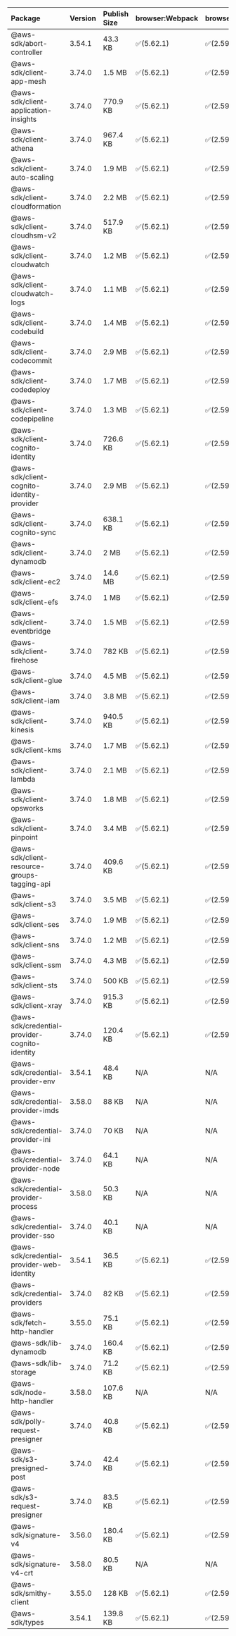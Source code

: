 | Package | Version | Publish Size | browser:Webpack | browser:Rollup | browser:EsBuild |
| :------ | :------ | :----------- | :------ | :----- | :------- |
|@aws-sdk/abort-controller|3.54.1|43.3 KB|✅(5.62.1)|✅(2.59.0)|✅(0.13.12)|
|@aws-sdk/client-app-mesh|3.74.0|1.5 MB|✅(5.62.1)|✅(2.59.0)|✅(0.13.12)|
|@aws-sdk/client-application-insights|3.74.0|770.9 KB|✅(5.62.1)|✅(2.59.0)|✅(0.13.12)|
|@aws-sdk/client-athena|3.74.0|967.4 KB|✅(5.62.1)|✅(2.59.0)|✅(0.13.12)|
|@aws-sdk/client-auto-scaling|3.74.0|1.9 MB|✅(5.62.1)|✅(2.59.0)|✅(0.13.12)|
|@aws-sdk/client-cloudformation|3.74.0|2.2 MB|✅(5.62.1)|✅(2.59.0)|✅(0.13.12)|
|@aws-sdk/client-cloudhsm-v2|3.74.0|517.9 KB|✅(5.62.1)|✅(2.59.0)|✅(0.13.12)|
|@aws-sdk/client-cloudwatch|3.74.0|1.2 MB|✅(5.62.1)|✅(2.59.0)|✅(0.13.12)|
|@aws-sdk/client-cloudwatch-logs|3.74.0|1.1 MB|✅(5.62.1)|✅(2.59.0)|✅(0.13.12)|
|@aws-sdk/client-codebuild|3.74.0|1.4 MB|✅(5.62.1)|✅(2.59.0)|✅(0.13.12)|
|@aws-sdk/client-codecommit|3.74.0|2.9 MB|✅(5.62.1)|✅(2.59.0)|✅(0.13.12)|
|@aws-sdk/client-codedeploy|3.74.0|1.7 MB|✅(5.62.1)|✅(2.59.0)|✅(0.13.12)|
|@aws-sdk/client-codepipeline|3.74.0|1.3 MB|✅(5.62.1)|✅(2.59.0)|✅(0.13.12)|
|@aws-sdk/client-cognito-identity|3.74.0|726.6 KB|✅(5.62.1)|✅(2.59.0)|✅(0.13.12)|
|@aws-sdk/client-cognito-identity-provider|3.74.0|2.9 MB|✅(5.62.1)|✅(2.59.0)|✅(0.13.12)|
|@aws-sdk/client-cognito-sync|3.74.0|638.1 KB|✅(5.62.1)|✅(2.59.0)|✅(0.13.12)|
|@aws-sdk/client-dynamodb|3.74.0|2 MB|✅(5.62.1)|✅(2.59.0)|✅(0.13.12)|
|@aws-sdk/client-ec2|3.74.0|14.6 MB|✅(5.62.1)|✅(2.59.0)|✅(0.13.12)|
|@aws-sdk/client-efs|3.74.0|1 MB|✅(5.62.1)|✅(2.59.0)|✅(0.13.12)|
|@aws-sdk/client-eventbridge|3.74.0|1.5 MB|✅(5.62.1)|✅(2.59.0)|✅(0.13.12)|
|@aws-sdk/client-firehose|3.74.0|782 KB|✅(5.62.1)|✅(2.59.0)|✅(0.13.12)|
|@aws-sdk/client-glue|3.74.0|4.5 MB|✅(5.62.1)|✅(2.59.0)|✅(0.13.12)|
|@aws-sdk/client-iam|3.74.0|3.8 MB|✅(5.62.1)|✅(2.59.0)|✅(0.13.12)|
|@aws-sdk/client-kinesis|3.74.0|940.5 KB|✅(5.62.1)|✅(2.59.0)|✅(0.13.12)|
|@aws-sdk/client-kms|3.74.0|1.7 MB|✅(5.62.1)|✅(2.59.0)|✅(0.13.12)|
|@aws-sdk/client-lambda|3.74.0|2.1 MB|✅(5.62.1)|✅(2.59.0)|✅(0.13.12)|
|@aws-sdk/client-opsworks|3.74.0|1.8 MB|✅(5.62.1)|✅(2.59.0)|✅(0.13.12)|
|@aws-sdk/client-pinpoint|3.74.0|3.4 MB|✅(5.62.1)|✅(2.59.0)|✅(0.13.12)|
|@aws-sdk/client-resource-groups-tagging-api|3.74.0|409.6 KB|✅(5.62.1)|✅(2.59.0)|✅(0.13.12)|
|@aws-sdk/client-s3|3.74.0|3.5 MB|✅(5.62.1)|✅(2.59.0)|✅(0.13.12)|
|@aws-sdk/client-ses|3.74.0|1.9 MB|✅(5.62.1)|✅(2.59.0)|✅(0.13.12)|
|@aws-sdk/client-sns|3.74.0|1.2 MB|✅(5.62.1)|✅(2.59.0)|✅(0.13.12)|
|@aws-sdk/client-ssm|3.74.0|4.3 MB|✅(5.62.1)|✅(2.59.0)|✅(0.13.12)|
|@aws-sdk/client-sts|3.74.0|500 KB|✅(5.62.1)|✅(2.59.0)|✅(0.13.12)|
|@aws-sdk/client-xray|3.74.0|915.3 KB|✅(5.62.1)|✅(2.59.0)|✅(0.13.12)|
|@aws-sdk/credential-provider-cognito-identity|3.74.0|120.4 KB|✅(5.62.1)|✅(2.59.0)|✅(0.13.12)|
|@aws-sdk/credential-provider-env|3.54.1|48.4 KB|N/A|N/A|N/A|
|@aws-sdk/credential-provider-imds|3.58.0|88 KB|N/A|N/A|N/A|
|@aws-sdk/credential-provider-ini|3.74.0|70 KB|N/A|N/A|N/A|
|@aws-sdk/credential-provider-node|3.74.0|64.1 KB|N/A|N/A|N/A|
|@aws-sdk/credential-provider-process|3.58.0|50.3 KB|N/A|N/A|N/A|
|@aws-sdk/credential-provider-sso|3.74.0|40.1 KB|N/A|N/A|N/A|
|@aws-sdk/credential-provider-web-identity|3.54.1|36.5 KB|✅(5.62.1)|✅(2.59.0)|✅(0.13.12)|
|@aws-sdk/credential-providers|3.74.0|82 KB|✅(5.62.1)|✅(2.59.0)|✅(0.13.12)|
|@aws-sdk/fetch-http-handler|3.55.0|75.1 KB|✅(5.62.1)|✅(2.59.0)|✅(0.13.12)|
|@aws-sdk/lib-dynamodb|3.74.0|160.4 KB|✅(5.62.1)|✅(2.59.0)|✅(0.13.12)|
|@aws-sdk/lib-storage|3.74.0|71.2 KB|✅(5.62.1)|✅(2.59.0)|✅(0.13.12)|
|@aws-sdk/node-http-handler|3.58.0|107.6 KB|N/A|N/A|N/A|
|@aws-sdk/polly-request-presigner|3.74.0|40.8 KB|✅(5.62.1)|✅(2.59.0)|✅(0.13.12)|
|@aws-sdk/s3-presigned-post|3.74.0|42.4 KB|✅(5.62.1)|✅(2.59.0)|✅(0.13.12)|
|@aws-sdk/s3-request-presigner|3.74.0|83.5 KB|✅(5.62.1)|✅(2.59.0)|✅(0.13.12)|
|@aws-sdk/signature-v4|3.56.0|180.4 KB|✅(5.62.1)|✅(2.59.0)|✅(0.13.12)|
|@aws-sdk/signature-v4-crt|3.58.0|80.5 KB|N/A|N/A|N/A|
|@aws-sdk/smithy-client|3.55.0|128 KB|✅(5.62.1)|✅(2.59.0)|✅(0.13.12)|
|@aws-sdk/types|3.54.1|139.8 KB|✅(5.62.1)|✅(2.59.0)|✅(0.13.12)|
